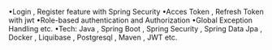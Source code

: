 •Login , Register feature with Spring Security
•Acces Token , Refresh Token with jwt
•Role-based authentication and Authorization
•Global Exception Handling etc.
•Tech: Java , Spring Boot , Spring Security ,
Spring Data Jpa , Docker , Liquibase , Postgresql
, Maven , JWT etc.

